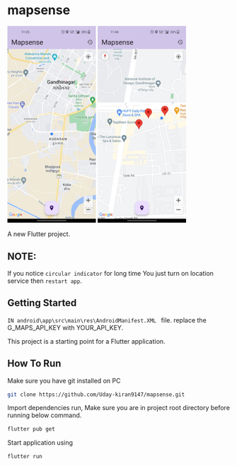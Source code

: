 # mapsense
<img src="Screenshot_2024-03-25-23-23-02-87_044249b73410b96760cbce24b1415d4d.jpg" width=200>  <img src="Screenshot_2024-03-25-23-44-03-33_044249b73410b96760cbce24b1415d4d.jpg" width=200>

A new Flutter project.
## NOTE:
If you notice ```circular indicator``` for long time You just turn on location service then ```restart app```.

## Getting Started
  ```IN android\app\src\main\res\AndroidManifest.XML ``` file.
  replace the G_MAPS_API_KEY with YOUR_API_KEY.
  
This project is a starting point for a Flutter application.
## How To Run
Make sure you have git installed on PC

```bash
git clone https://github.com/Uday-kiran9147/mapsense.git
```
Import dependencies run, Make sure you are in project root directory before running below command.
```bash 
flutter pub get
```
Start application using 
```bash 
flutter run
```



